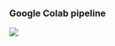 ### Google Colab pipeline

![](https://blog.education-ecosystem.com/wp-content/uploads/2021/01/1_Lad06lrjlU9UZgSTHUoyfA-1280x720.png)
